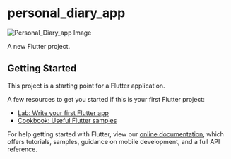 # personal_diary_app
![Personal_Diary_app Image](https://user-images.githubusercontent.com/73067444/126978308-21027c9a-33df-4fd0-95e6-5a259b8478fa.png)


A new Flutter project.

## Getting Started

This project is a starting point for a Flutter application.

A few resources to get you started if this is your first Flutter project:

- [Lab: Write your first Flutter app](https://flutter.dev/docs/get-started/codelab)
- [Cookbook: Useful Flutter samples](https://flutter.dev/docs/cookbook)

For help getting started with Flutter, view our
[online documentation](https://flutter.dev/docs), which offers tutorials,
samples, guidance on mobile development, and a full API reference.
